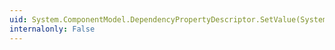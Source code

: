 ```yaml
---
uid: System.ComponentModel.DependencyPropertyDescriptor.SetValue(System.Object,System.Object)
internalonly: False
---
```


